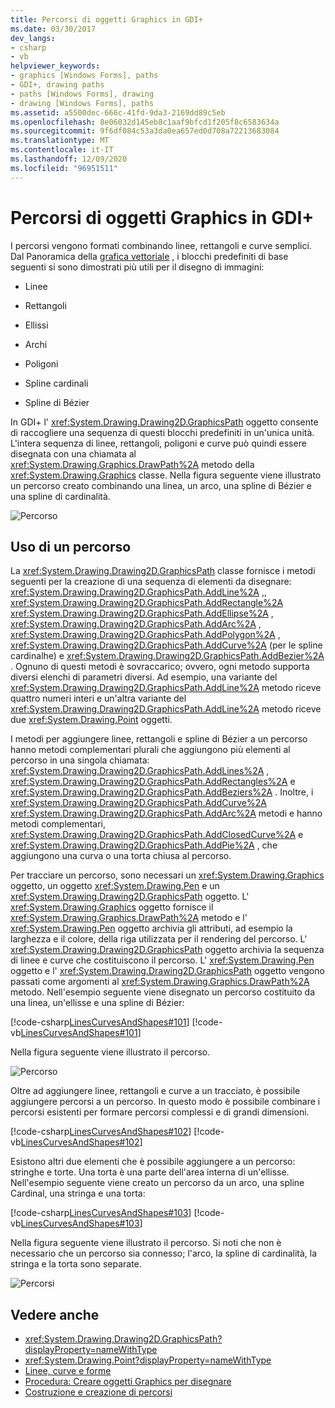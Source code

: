 ```yaml
---
title: Percorsi di oggetti Graphics in GDI+
ms.date: 03/30/2017
dev_langs:
- csharp
- vb
helpviewer_keywords:
- graphics [Windows Forms], paths
- GDI+, drawing paths
- paths [Windows Forms], drawing
- drawing [Windows Forms], paths
ms.assetid: a5500dec-666c-41fd-9da3-2169dd89c5eb
ms.openlocfilehash: 8e06032d145eb8c1aaf9bfcd1f205f8c6583634a
ms.sourcegitcommit: 9f6df084c53a3da0ea657ed0d708a72213683084
ms.translationtype: MT
ms.contentlocale: it-IT
ms.lasthandoff: 12/09/2020
ms.locfileid: "96951511"
---
```

# <a name="graphics-paths-in-gdi"></a>Percorsi di oggetti Graphics in GDI+
I percorsi vengono formati combinando linee, rettangoli e curve semplici. Dal Panoramica della [grafica vettoriale](vector-graphics-overview.md) , i blocchi predefiniti di base seguenti si sono dimostrati più utili per il disegno di immagini:  
  
- Linee  
  
- Rettangoli  
  
- Ellissi  
  
- Archi  
  
- Poligoni  
  
- Spline cardinali  
  
- Spline di Bézier  
  
 In GDI+ l' <xref:System.Drawing.Drawing2D.GraphicsPath> oggetto consente di raccogliere una sequenza di questi blocchi predefiniti in un'unica unità. L'intera sequenza di linee, rettangoli, poligoni e curve può quindi essere disegnata con una chiamata al <xref:System.Drawing.Graphics.DrawPath%2A> metodo della <xref:System.Drawing.Graphics> classe. Nella figura seguente viene illustrato un percorso creato combinando una linea, un arco, una spline di Bézier e una spline di cardinalità.  
  
 ![Percorso](./media/aboutgdip02-art14.gif "Aboutgdip02_art14")  
  
## <a name="using-a-path"></a>Uso di un percorso  
 La <xref:System.Drawing.Drawing2D.GraphicsPath> classe fornisce i metodi seguenti per la creazione di una sequenza di elementi da disegnare: <xref:System.Drawing.Drawing2D.GraphicsPath.AddLine%2A> ,, <xref:System.Drawing.Drawing2D.GraphicsPath.AddRectangle%2A> <xref:System.Drawing.Drawing2D.GraphicsPath.AddEllipse%2A> , <xref:System.Drawing.Drawing2D.GraphicsPath.AddArc%2A> , <xref:System.Drawing.Drawing2D.GraphicsPath.AddPolygon%2A> , <xref:System.Drawing.Drawing2D.GraphicsPath.AddCurve%2A> (per le spline cardinalhe) e <xref:System.Drawing.Drawing2D.GraphicsPath.AddBezier%2A> . Ognuno di questi metodi è sovraccarico; ovvero, ogni metodo supporta diversi elenchi di parametri diversi. Ad esempio, una variante del <xref:System.Drawing.Drawing2D.GraphicsPath.AddLine%2A> metodo riceve quattro numeri interi e un'altra variante del <xref:System.Drawing.Drawing2D.GraphicsPath.AddLine%2A> metodo riceve due <xref:System.Drawing.Point> oggetti.  
  
 I metodi per aggiungere linee, rettangoli e spline di Bézier a un percorso hanno metodi complementari plurali che aggiungono più elementi al percorso in una singola chiamata: <xref:System.Drawing.Drawing2D.GraphicsPath.AddLines%2A> , <xref:System.Drawing.Drawing2D.GraphicsPath.AddRectangles%2A> e <xref:System.Drawing.Drawing2D.GraphicsPath.AddBeziers%2A> . Inoltre, i <xref:System.Drawing.Drawing2D.GraphicsPath.AddCurve%2A> <xref:System.Drawing.Drawing2D.GraphicsPath.AddArc%2A> metodi e hanno metodi complementari, <xref:System.Drawing.Drawing2D.GraphicsPath.AddClosedCurve%2A> e <xref:System.Drawing.Drawing2D.GraphicsPath.AddPie%2A> , che aggiungono una curva o una torta chiusa al percorso.  
  
 Per tracciare un percorso, sono necessari un <xref:System.Drawing.Graphics> oggetto, un oggetto <xref:System.Drawing.Pen> e un <xref:System.Drawing.Drawing2D.GraphicsPath> oggetto. L' <xref:System.Drawing.Graphics> oggetto fornisce il <xref:System.Drawing.Graphics.DrawPath%2A> metodo e l' <xref:System.Drawing.Pen> oggetto archivia gli attributi, ad esempio la larghezza e il colore, della riga utilizzata per il rendering del percorso. L' <xref:System.Drawing.Drawing2D.GraphicsPath> oggetto archivia la sequenza di linee e curve che costituiscono il percorso. L' <xref:System.Drawing.Pen> oggetto e l' <xref:System.Drawing.Drawing2D.GraphicsPath> oggetto vengono passati come argomenti al <xref:System.Drawing.Graphics.DrawPath%2A> metodo. Nell'esempio seguente viene disegnato un percorso costituito da una linea, un'ellisse e una spline di Bézier:  
  
 [!code-csharp[LinesCurvesAndShapes#101](~/samples/snippets/csharp/VS_Snippets_Winforms/LinesCurvesAndShapes/CS/Class1.cs#101)]
 [!code-vb[LinesCurvesAndShapes#101](~/samples/snippets/visualbasic/VS_Snippets_Winforms/LinesCurvesAndShapes/VB/Class1.vb#101)]  
  
 Nella figura seguente viene illustrato il percorso.  
  
 ![Percorso](./media/aboutgdip02-art15.gif "Aboutgdip02_art15")  
  
 Oltre ad aggiungere linee, rettangoli e curve a un tracciato, è possibile aggiungere percorsi a un percorso. In questo modo è possibile combinare i percorsi esistenti per formare percorsi complessi e di grandi dimensioni.  
  
 [!code-csharp[LinesCurvesAndShapes#102](~/samples/snippets/csharp/VS_Snippets_Winforms/LinesCurvesAndShapes/CS/Class1.cs#102)]
 [!code-vb[LinesCurvesAndShapes#102](~/samples/snippets/visualbasic/VS_Snippets_Winforms/LinesCurvesAndShapes/VB/Class1.vb#102)]  
  
 Esistono altri due elementi che è possibile aggiungere a un percorso: stringhe e torte. Una torta è una parte dell'area interna di un'ellisse. Nell'esempio seguente viene creato un percorso da un arco, una spline Cardinal, una stringa e una torta:  
  
 [!code-csharp[LinesCurvesAndShapes#103](~/samples/snippets/csharp/VS_Snippets_Winforms/LinesCurvesAndShapes/CS/Class1.cs#103)]
 [!code-vb[LinesCurvesAndShapes#103](~/samples/snippets/visualbasic/VS_Snippets_Winforms/LinesCurvesAndShapes/VB/Class1.vb#103)]  
  
 Nella figura seguente viene illustrato il percorso. Si noti che non è necessario che un percorso sia connesso; l'arco, la spline di cardinalità, la stringa e la torta sono separate.  
  
 ![Percorsi](./media/aboutgdip02-art16.gif "Aboutgdip02_Art16")  
  
## <a name="see-also"></a>Vedere anche

- <xref:System.Drawing.Drawing2D.GraphicsPath?displayProperty=nameWithType>
- <xref:System.Drawing.Point?displayProperty=nameWithType>
- [Linee, curve e forme](lines-curves-and-shapes.md)
- [Procedura: Creare oggetti Graphics per disegnare](how-to-create-graphics-objects-for-drawing.md)
- [Costruzione e creazione di percorsi](constructing-and-drawing-paths.md)
